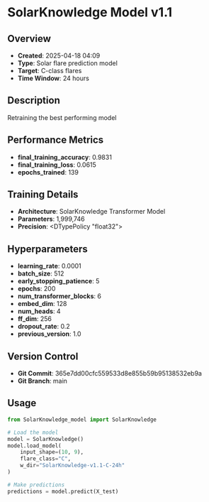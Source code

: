 # SolarKnowledge Model v1.1

## Overview
- **Created**: 2025-04-18 04:09
- **Type**: Solar flare prediction model
- **Target**: C-class flares
- **Time Window**: 24 hours

## Description
Retraining the best performing model

## Performance Metrics
- **final_training_accuracy**: 0.9831
- **final_training_loss**: 0.0615
- **epochs_trained**: 139


## Training Details
- **Architecture**: SolarKnowledge Transformer Model
- **Parameters**: 1,999,746
- **Precision**: <DTypePolicy "float32">

## Hyperparameters
- **learning_rate**: 0.0001
- **batch_size**: 512
- **early_stopping_patience**: 5
- **epochs**: 200
- **num_transformer_blocks**: 6
- **embed_dim**: 128
- **num_heads**: 4
- **ff_dim**: 256
- **dropout_rate**: 0.2
- **previous_version**: 1.0

## Version Control
- **Git Commit**: 365e7dd00cfc559533d8e855b59b95138532eb9a
- **Git Branch**: main

## Usage
```python
from SolarKnowledge_model import SolarKnowledge

# Load the model
model = SolarKnowledge()
model.load_model(
    input_shape=(10, 9), 
    flare_class="C", 
    w_dir="SolarKnowledge-v1.1-C-24h"
)

# Make predictions
predictions = model.predict(X_test)
```
